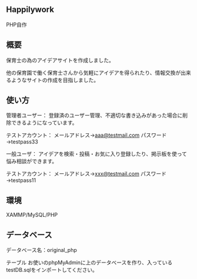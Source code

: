 ## Happilywork
PHP自作


## 概要
保育士の為のアイデアサイトを作成しました。

他の保育園で働く保育士さんから気軽にアイデアを得られたり、情報交換が出来るようなサイトの作成を目指しました。


## 使い方
管理者ユーザー：
登録済のユーザー管理、不適切な書き込みがあった場合に削除できるようになっています。

テストアカウント：
メールアドレス→aaa@testmail.com
パスワード→testpass33

一般ユーザ：
アイデアを検索・投稿・お気に入り登録したり、掲示板を使って悩み相談ができます。

テストアカウント：
メールアドレス→xxx@testmail.com
パスワード→testpass11


## 環境
XAMMP/MySQL/PHP


## データベース
データベース名：original_php

テーブル
お使いのphpMyAdminに上のデータベースを作り、入っているtestDB.sqlをインポートしてください。


